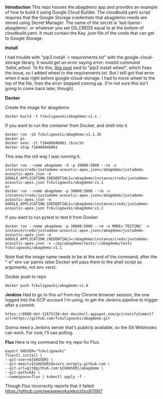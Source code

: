 **Introduction**
This repo houses the abagdemo app and provides an example of how to build it using Google Cloud Builder.
The cloudbuild.yaml script requires that the Google Storage credentials that abagdemo needs are stored using Secret Manager.
The name of the secret is 'last-baron-abagdemo', or whatever you set GS_CREDS equal to at the bottom of cloudbuild.yaml.
It must contain the Key .json file of the creds that can get to Google Storage.

**Install**

I had trouble with "pip3 install -r requirements.txt" with the google-cloud-storage library. It would get an error saying *error: invalid command 'bdist_wheel*. To fix this, [this post](https://stackoverflow.com/questions/34819221/why-is-python-setup-py-saying-invalid-command-bdist-wheel-on-travis-ci) said to "pip3 install wheel", which fixes the issue, so I added wheel to the requirements.txt. But I still got that error when it was right before google-cloud-storage. I had to move wheel to the top of the file, then the error stopped coming up. (I'm not sure this isn't going to come back later, though).

**Docker**

Create the image for abagdemo

```
docker build -t fckuligowski/abagdemo:v1.x .
```

If you want to run the container from Docker, and shell into it.
```
docker run -td fckuligowski/abagdemo:v1.1.26 
docker ps
docker exec -it f1048684b081 /bin/sh
docker stop f1048684b081
```

This was the old way I was running it.

```
docker run --name abagdemo -d -p 30080:5000 --rm -v instance/creds/justademo-acoustic-apex.json=/abagdemo/justademo-acoustic-apex.json -e GOOGLE_APPLICATION_CREDENTIALS=/abagdemo/instance/creds/justademo-acoustic-apex.json fckuligowski/abagdemo:v1.1
or
docker run --name abagdemo -p 30080:5000 --rm -v instance/creds/justademo-acoustic-apex.json=/abagdemo/justademo-acoustic-apex.json -e GOOGLE_APPLICATION_CREDENTIALS=/abagdemo/instance/creds/justademo-acoustic-apex.json fckuligowski/abagdemo:v1.1
```
If you want to run pytest to test it from Docker
```
docker run --name abagdemo -p 30080:5000 --rm -e MODE='TESTING' -v instance/creds/justademo-acoustic-apex.json=/abagdemo/justademo-acoustic-apex.json -e GOOGLE_APPLICATION_CREDENTIALS=/abagdemo/instance/creds/justademo-acoustic-apex.json -v ~/py/abagdemo/tests/:/abagdemo/tests fckuligowski/abagdemo:v1.1
```
Note that the image name needs to be at the end of the command, after the "-e" env var parms (else Docker will pass them to the shell script as arguments, not env vars).

Docker push to repo

```
docker push fckuligowski/abagdemo:v1.0
```

**Jenkins**
Had to go to this url from my Chrome browser session, the one logged into the GCP account I'm using, to get the Jenkins pipeline to trigger after a commit.
```
https://8080-dot-12675158-dot-devshell.appspot.com/git/notifyCommit?url=https://github.com/fckuligowski/abagdemo.git
```
Gonna need a Jenkins server that's publicly available, so the Git Webhooks can work. For now, I'll use polling.

**Flux**
Here is my command for my repo for Flux.
```
export GHUSER="fckuligowski"
fluxctl install \
--git-user=${GHUSER} \
--git-email=${GHUSER}@users.noreply.github.com \
--git-url=git@github.com:${GHUSER}/abagdemo \
--git-path=k8s \
--namespace=flux | kubectl apply -f -
```
Though Flux incorrectly reports that it failed: https://github.com/weaveworks/eksctl/pull/1067


